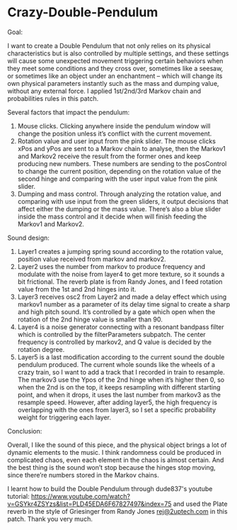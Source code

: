 # Crazy-Double-Pendulum
Goal:

I want to create a Double Pendulum that not only relies on its physical characteristics but is also controlled by multiple settings, and these settings will cause some unexpected movement triggering certain behaviors when they meet some conditions and they cross over, sometimes like a seesaw, or sometimes like an object under an enchantment – which will change its own physical parameters instantly such as the mass and dumping value, without any external force. I applied 1st/2nd/3rd Markov chain and probabilities rules in this patch.

Several factors that impact the pendulum:
1.	Mouse clicks. Clicking anywhere inside the pendulum window will change the position unless it’s conflict with the current movement. 
2.	Rotation value and user input from the pink slider. The mouse clicks xPos and yPos are sent to a Markov chain to analyse, then the Markov1 and Markov2 receive the result from the former ones and keep producing new numbers. These numbers are sending to the posControl to change the current position, depending on the rotation value of the second hinge and comparing with the user input value from the pink slider.
3.	Dumping and mass control. Through analyzing the rotation value, and comparing with use input from the green sliders, it output decisions that affect either the dumping or the mass value. There’s also a blue slider inside the mass control and it decide when will finish feeding the Markov1 and Markov2.

Sound design:

1.	Layer1 creates a jumping spring sound according to the rotation value, position value received from markov and markov2.
2.	Layer2 uses the number from markov to produce frequency and modulate with the noise from layer4 to get more texture, so it sounds a bit frictional. The reverb plate is from Randy Jones, and I feed rotation value from the 1st and 2nd hinges into it.
3.	Layer3 receives osc2 from Layer2 and made a delay effect which using markov1 number as a parameter of its delay time signal to create a sharp and high pitch sound. It’s controlled by a gate which open when the rotation of the 2nd hinge value is smaller than 90.
4.	 Layer4 is a noise generator connecting with a resonant bandpass filter which is controlled by the filterParameters subpatch. The center frequency is controlled by markov2, and Q value is decided by the rotation degree.
5.	Layer5 is a last modification according to the current sound the double pendulum produced. The current whole sounds like the wheels of a crazy train, so I want to add a track that I recorded in train to resample. The markov3 use the Ypos of the 2nd hinge when it’s higher then 0, so when the 2nd is on the top, it keeps resampling with different starting point, and when it drops, it uses the last number from markov3 as the resample speed. However, after adding layer5, the high frequency is overlapping with the ones from layer3, so I set a specific probability weight for triggering each layer. 

Conclusion:

Overall, I like the sound of this piece, and the physical object brings a lot of dynamic elements to the music. I think randomness could be produced in complicated chaos, even each element in the chaos is almost certain. And the best thing is the sound won’t stop because the hinges stop moving, since there’re numbers stored in the Markov chains.


I learnt how to build the Double Pendulum through dude837's youtube tutorial: https://www.youtube.com/watch?v=GSYkr4ZSYzs&list=PLD45EDA6F67827497&index=75 and used the Plate reverb in the style of Griesinger from Randy Jones rej@2uptech.com in this patch. Thank you very much.
